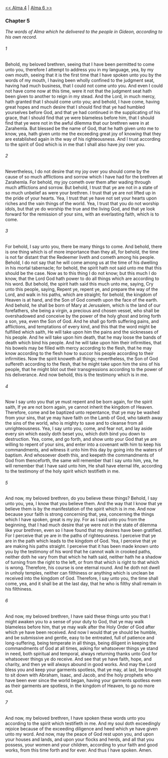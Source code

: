 [<< Alma 4](Alma%204.md)  |  [Alma 6 >>](Alma%206.md)

### Chapter 5

*The words of Alma which he delivered to the people in Gideon, according to his own record.*

###### 1
Behold, my beloved brethren, seeing that I have been permitted to come unto you, therefore I attempt to address you in my language, yea, by my own mouth, seeing that it is the first time that I have spoken unto you by the words of my mouth, I having been wholly confined to the judgment seat, having had much business, that I could not come unto you. And even I could not have come now at this time, were it not that the judgment seat hath been given to another to reign in my stead. And the Lord, in much mercy, hath granted that I should come unto you; and behold, I have come, having great hopes and much desire that I should find that ye had humbled yourselves before God, and that ye had continued in the supplicating of his grace, that I should find that ye were blameless before him, that I should find that ye were not in the awful dilemma that our brethren were in at Zarahemla. But blessed be the name of God, that he hath given unto me to know, yea, hath given unto me the exceeding great joy of knowing that they are established again in the way of his righteousness. And I trust according to the spirit of God which is in me that I shall also have joy over you.

###### 2
Nevertheless, I do not desire that my joy over you should come by the cause of so much afflictions and sorrow which I have had for the brethren at Zarahemla. For behold, my joy cometh over them after wading through much afflictions and sorrow. But behold, I trust that ye are not in a state of so much unbelief as were your brethren. I trust that ye are not lifted up in the pride of your hearts. Yea, I trust that ye have not set your hearts upon riches and the vain things of the world. Yea, I trust that you do not worship idols, but that ye do worship the true and the living God, and that ye look forward for the remission of your sins, with an everlasting faith, which is to come.

###### 3
For behold, I say unto you, there be many things to come. And behold, there is one thing which is of more importance than they all, for behold, the time is not far distant that the Redeemer liveth and cometh among his people. Behold, I do not say that he will come among us at the time of his dwelling in his mortal tabernacle; for behold, the spirit hath not said unto me that this should be the case. Now as to this thing I do not know; but this much I do know, that the Lord God hath power to do all things which are according to his word. But behold, the spirit hath said this much unto me, saying, Cry unto this people, saying, Repent ye, repent ye, and prepare the way of the Lord, and walk in his paths, which are straight; for behold, the kingdom of Heaven is at hand, and the Son of God cometh upon the face of the earth. And behold, he shall be born of Mary at Jerusalem, which is the land of our forefathers, she being a virgin, a precious and chosen vessel, who shall be overshadowed and conceive by the power of the holy ghost and bring forth a son, yea, even the Son of God. And he shall go forth suffering pains, and afflictions, and temptations of every kind, and this that the word might be fulfilled which saith, He will take upon him the pains and the sicknesses of his people. And he will take upon him death, that he may loose the bands of death which bind his people. And he will take upon him their infirmities, that his bowels may be filled with mercy according to the flesh, that he may know according to the flesh how to succor his people according to their infirmities. Now the spirit knoweth all things; nevertheless, the Son of God suffereth according to the flesh, that he might take upon him the sins of his people, that he might blot out their transgressions according to the power of his deliverance. And now behold, this is the testimony which is in me.

###### 4
Now I say unto you that ye must repent and be born again, for the spirit saith, If ye are not born again, ye cannot inherit the kingdom of Heaven. Therefore, come and be baptized unto repentance, that ye may be washed from your sins, that ye may have faith on the Lamb of God, who taketh away the sins of the world, who is mighty to save and to cleanse from all unrighteousness. Yea, I say unto you, come, and fear not, and lay aside every sin which easily doth beset you, which doth bind you down to destruction. Yea, come, and go forth, and show unto your God that ye are willing to repent of your sins, and enter into a covenant with him to keep his commandments, and witness it unto him this day by going into the waters of baptism. And whosoever doeth this, and keepeth the commandments of God from thenceforth, the same will remember that I say unto him, yea, he will remember that I have said unto him, He shall have eternal life, according to the testimony of the holy spirit which testifieth in me.

###### 5
And now, my beloved brethren, do you believe these things? Behold, I say unto you, yea, I know that you believe them. And the way that I know that ye believe them is by the manifestation of the spirit which is in me. And now because your faith is strong concerning that, yea, concerning the things which I have spoken, great is my joy. For as I said unto you from the beginning, that I had much desire that ye were not in the state of dilemma like your brethren, even so I have found that my desires have been gratified. For I perceive that ye are in the paths of righteousness. I perceive that ye are in the path which leads to the kingdom of God. Yea, I perceive that ye are making his paths straight. I perceive that it has been made known unto you by the testimony of his word that he cannot walk in crooked paths, neither doth he vary from that which he hath said, neither hath he a shadow of turning from the right to the left, or from that which is right to that which is wrong. Therefore, his course is one eternal round. And he doth not dwell in unholy temples, neither can filthiness or anything which is unclean be received into the kingdom of God. Therefore, I say unto you, the time shall come, yea, and it shall be at the last day, that he who is filthy shall remain in his filthiness.

###### 6
And now, my beloved brethren, I have said these things unto you that I might awaken you to a sense of your duty to God, that ye may walk blameless before him, that ye may walk after the Holy Order of God after which ye have been received. And now I would that ye should be humble, and be submissive and gentle, easy to be entreated, full of patience and long-suffering, being temperate in all things, being diligent in keeping the commandments of God at all times, asking for whatsoever things ye stand in need, both spiritual and temporal, always returning thanks unto God for whatsoever things ye do receive. And see that ye have faith, hope, and charity, and then ye will always abound in good works. And may the Lord bless you and keep your garments spotless, that ye may, at last, be brought to sit down with Abraham, Isaac, and Jacob, and the holy prophets who have been ever since the world began, having your garments spotless even as their garments are spotless, in the kingdom of Heaven, to go no more out.

###### 7
And now, my beloved brethren, I have spoken these words unto you according to the spirit which testifieth in me. And my soul doth exceedingly rejoice because of the exceeding diligence and heed which ye have given unto my word. And now, may the peace of God rest upon you, and upon your houses and lands, and upon your flocks and herds, and all that you possess, your women and your children, according to your faith and good works, from this time forth and for ever. And thus I have spoken. Amen.